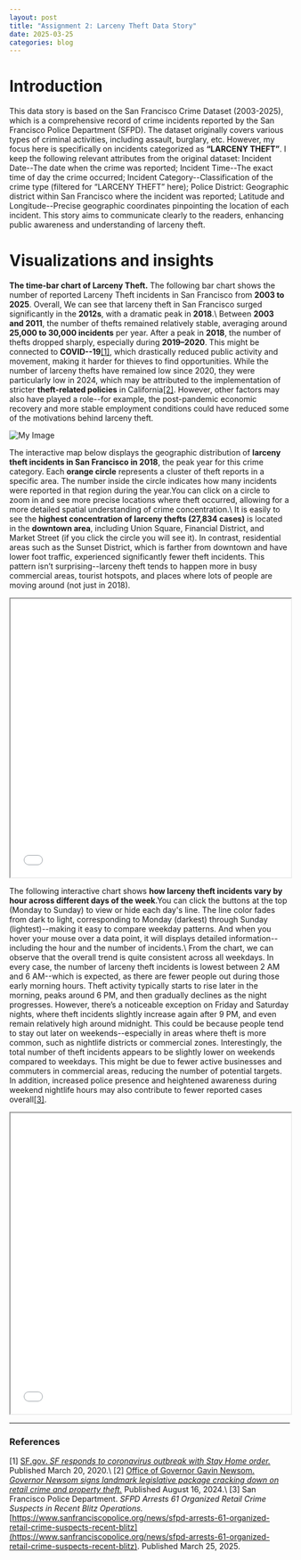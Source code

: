 ```yaml
---
layout: post
title: "Assignment 2: Larceny Theft Data Story"
date: 2025-03-25
categories: blog
---
```

# Introduction
This data story is based on the San Francisco Crime Dataset (2003-2025), which is a comprehensive record of crime incidents reported by the San Francisco Police Department (SFPD). The dataset originally covers various types of criminal activities, including assault, burglary, etc. However, my focus here is specifically on incidents categorized as **“LARCENY THEFT”**. I keep the following relevant attributes from the original dataset: Incident Date--The date when the crime was reported; Incident Time--The exact time of day the crime occurred; Incident Category--Classification of the crime type (filtered for “LARCENY THEFT” here); Police District: Geographic district within San Francisco where the incident was reported; Latitude and Longitude--Precise geographic coordinates pinpointing the location of each incident. This story aims to communicate clearly to the readers, enhancing public awareness and understanding of larceny theft.

# Visualizations and insights
**The time-bar chart of Larceny Theft.** The following bar chart shows the number of reported Larceny Theft incidents in San Francisco from **2003 to 2025**. Overall, We can see that larceny theft in San Francisco surged significantly in the **2012s**, with a dramatic peak in **2018**.\\
Between **2003 and 2011**, the number of thefts remained relatively stable, averaging around **25,000 to 30,000 incidents** per year. After a peak in **2018**, the number of thefts dropped sharply, especially during **2019–2020**. This might be connected to **COVID--19**<a href="#ref1">[1]</a>, which drastically reduced public activity and movement, making it harder for thieves to find opportunities. While the number of larceny thefts have remained low since 2020, they were particularly low in 2024, which may be attributed to the implementation of stricter **theft-related policies** in California<a href="#ref1">[2]</a>. However, other factors may also have played a role--for example, the post-pandemic economic recovery and more stable employment conditions could have reduced some of the motivations behind larceny theft.

![My Image](https://ndszt.github.io/yst.github.io/images/larceny_theft_per_year.png)

The interactive map below displays the geographic distribution of **larceny theft incidents in San Francisco in 2018**, the peak year for this crime category. Each **orange circle** represents a cluster of theft reports in a specific area. The number inside the circle indicates how many incidents were reported in that region during the year.You can click on a circle to zoom in and see more precise locations where theft occurred, allowing for a more detailed spatial understanding of crime concentration.\\
It is easily to see the **highest concentration of larceny thefts (27,834 cases)** is located in the **downtown area**, including Union Square, Financial District, and Market Street (if you click the circle you will see it). In contrast, residential areas such as the Sunset District, which is farther from downtown and have lower foot traffic, experienced significantly fewer theft incidents. This pattern isn’t surprising--larceny theft tends to happen more in busy commercial areas, tourist hotspots, and places where lots of people are moving around (not just in 2018).

<iframe src="/yst.github.io/HTML/larceny_map_2018.html" width="100%" height="500"></iframe>

The following interactive chart shows **how larceny theft incidents vary by hour across different days of the week**.You can click the buttons at the top (Monday to Sunday) to view or hide each day's line. The line color fades from dark to light, corresponding to Monday (darkest) through Sunday (lightest)--making it easy to compare weekday patterns. And when you hover your mouse over a data point, it will displays detailed information--including the hour and the number of incidents.\\
From the chart, we can observe that the overall trend is quite consistent across all weekdays. In every case, the number of larceny theft incidents is lowest between 2 AM and 6 AM--which is expected, as there are fewer people out during those early morning hours. Theft activity typically starts to rise later in the morning, peaks around 6 PM, and then gradually declines as the night progresses. However, there’s a noticeable exception on Friday and Saturday nights, where theft incidents slightly increase again after 9 PM, and even remain relatively high around midnight. This could be because people tend to stay out later on weekends--especially in areas where theft is more common, such as nightlife districts or commercial zones. Interestingly, the total number of theft incidents appears to be slightly lower on weekends compared to weekdays. This might be due to fewer active businesses and commuters in commercial areas, reducing the number of potential targets. In addition, increased police presence and heightened awareness during weekend nightlife hours may also contribute to fewer reported cases overall<a href="#ref1">[3]</a>.

<iframe src="/yst.github.io/HTML/larceny_theft_by_week.html" width="100%" height="540"></iframe>


---
### References
<span id="ref1">[1]</span> [SF.gov. *SF responds to coronavirus outbreak with Stay Home order.*](https://sf.gov/news/sf-responds-coronavirus-outbreak-stay-home-order) Published March 20, 2020.\\
<span id="ref1">[2]</span> [Office of Governor Gavin Newsom. *Governor Newsom signs landmark legislative package cracking down on retail crime and property theft.*](https://www.gov.ca.gov/2024/08/16/governor-newsom-signs-landmark-legislative-package-cracking-down-on-retail-crime-and-property-theft/) Published August 16, 2024.\\
<span id="ref1">[3]</span> San Francisco Police Department. *SFPD Arrests 61 Organized Retail Crime Suspects in Recent Blitz Operations.* [https://www.sanfranciscopolice.org/news/sfpd-arrests-61-organized-retail-crime-suspects-recent-blitz](https://www.sanfranciscopolice.org/news/sfpd-arrests-61-organized-retail-crime-suspects-recent-blitz). Published March 25, 2025.
